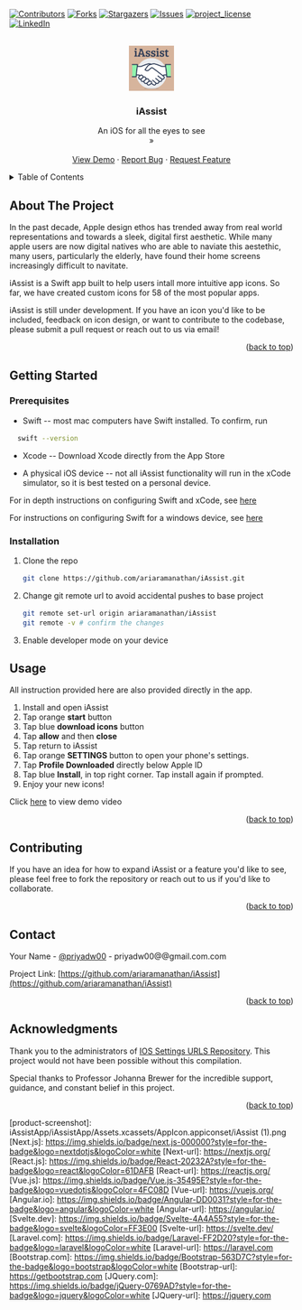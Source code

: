 <!-- Improved compatibility of back to top link: See: https://github.com/othneildrew/Best-README-Template/pull/73 -->
<a id="readme-top"></a>
<!--
*** Thanks for checking out the Best-README-Template. If you have a suggestion
*** that would make this better, please fork the repo and create a pull request
*** or simply open an issue with the tag "enhancement".
*** Don't forget to give the project a star!
*** Thanks again! Now go create something AMAZING! :D
-->



<!-- PROJECT SHIELDS -->
<!--
*** I'm using markdown "reference style" links for readability.
*** Reference links are enclosed in brackets [ ] instead of parentheses ( ).
*** See the bottom of this document for the declaration of the reference variables
*** for contributors-url, forks-url, etc. This is an optional, concise syntax you may use.
*** https://www.markdownguide.org/basic-syntax/#reference-style-links
-->
[![Contributors][contributors-shield]][contributors-url]
[![Forks][forks-shield]][forks-url]
[![Stargazers][stars-shield]][stars-url]
[![Issues][issues-shield]][issues-url]
[![project_license][license-shield]][license-url]
[![LinkedIn][linkedin-shield]][linkedin-url]



<!-- PROJECT LOGO -->
<br />
<div align="center">
  <a href="https://github.com/ariaramanathan/iAssist">
    <img src="iAssistApp/iAssistApp/Assets.xcassets/AppIcon.appiconset/iAssist (1).png" alt="Logo" width="80" height="80">
  </a>

<h3 align="center">iAssist</h3>

  <p align="center">
    An iOS for all the eyes to see 
    <br />
    »</strong></a>
    <br />
    <br />
    <a href="https://youtube.com/shorts/nSaJY9qA2BA">View Demo</a>
    &middot;
    <a href="https://github.com/ariaramanathan/iAssist/issues/new?labels=bug&template=bug-report---.md">Report Bug</a>
    &middot;
    <a href="https://github.com/ariaramanathan/iAssist/issues/new?labels=enhancement&template=feature-request---.md">Request Feature</a>
  </p>
</div>



<!-- TABLE OF CONTENTS -->
<details>
  <summary>Table of Contents</summary>
  <ol>
    <li>
      <a href="#about-the-project">About The Project</a>
      <ul>
        <li><a href="#built-with">Built With</a></li>
      </ul>
    </li>
    <li>
      <a href="#getting-started">Getting Started</a>
      <ul>
        <li><a href="#prerequisites">Prerequisites</a></li>
        <li><a href="#installation">Installation</a></li>
      </ul>
    </li>
    <li><a href="#usage">Usage</a></li>
    <li><a href="#roadmap">Roadmap</a></li>
    <li><a href="#contributing">Contributing</a></li>
    <li><a href="#license">License</a></li>
    <li><a href="#contact">Contact</a></li>
    <li><a href="#acknowledgments">Acknowledgments</a></li>
  </ol>
</details>



<!-- ABOUT THE PROJECT -->
## About The Project

<!-- 
Here's a blank template to get started. To avoid retyping too much info, do a search and replace with your text editor for the following: `aramanathan`, `iAssist`, `priyadw00`, `priya-dalal-whelan`, `@gmail.com`, `priyadw00`, `iAssist`, `project_description`, `project_license`
--> 

In the past decade, Apple design ethos has trended away from real world representations and towards a sleek, digital first aesthetic.  While many apple users are now digital natives who are able to naviate this aestethic, many users, particularly the elderly, have found their home screens increasingly difficult to navitate. 

iAssist is  a Swift app built to help users intall more intuitive app icons. So far, we have created custom icons for 58 of the most popular apps. 

iAssist is still under development. If you have an icon you'd like to be included, feedback on icon design, or want to contribute to the codebase, please submit a pull request or reach out to us via email! 

<p align="right">(<a href="#readme-top">back to top</a>)</p>


<!-- GETTING STARTED -->
## Getting Started

### Prerequisites

* Swift -- most mac computers have Swift installed. To confirm, run 
 ```sh
   swift --version 
   ```

* Xcode -- Download Xcode directly from the App Store

* A physical iOS device -- not all iAssist functionality will run in the xCode simulator, so it is best tested on a personal device. 

For in depth instructions on configuring Swift and xCode, see [here](https://developer.apple.com/documentation/safari-developer-tools/installing-xcode-and-simulators)

For instructions on configuring Swift for a windows device, see [here](https://www.swift.org/blog/swift-on-windows/)


### Installation

1. Clone the repo
   ```sh
   git clone https://github.com/ariaramanathan/iAssist.git
   ```
2. Change git remote url to avoid accidental pushes to base project
   ```sh
   git remote set-url origin ariaramanathan/iAssist
   git remote -v # confirm the changes
   ```
3. Enable developer mode on your device 

<!-- help what else do you need to do -- certifications??>

<p align="right">(<a href="#readme-top">back to top</a>)</p>


<!-- USAGE EXAMPLES -->
## Usage

All instruction provided here are also provided directly in the app. 

1. Install and open iAssist 
2. Tap orange **start** button 
3. Tap blue **download icons** button 
4. Tap **allow** and then **close** 
5. Tap return to iAssist 
6. Tap orange **SETTINGS** button to open your phone's settings.                
7. Tap **Profile Downloaded** directly below Apple ID
8. Tap blue **Install**, in top right corner. Tap install again if prompted. 
9. Enjoy your new icons!       

Click [here](https://youtube.com/shorts/nSaJY9qA2BA?feature=share) to view demo video 


<p align="right">(<a href="#readme-top">back to top</a>)</p>


<!-- CONTRIBUTING -->
## Contributing

If you have an idea for how to expand iAssist or a feature you'd like to see, please feel free to fork the repository or reach out to us if you'd like to collaborate. 

<p align="right">(<a href="#readme-top">back to top</a>)</p>

<!-- CONTACT -->
## Contact

Your Name - [@priyadw00](https://twitter.com/priyadw00) - priyadw00@@gmail.com.com

Project Link: [https://github.com/ariaramanathan/iAssist](https://github.com/ariaramanathan/iAssist)

<p align="right">(<a href="#readme-top">back to top</a>)</p>



<!-- ACKNOWLEDGMENTS -->
## Acknowledgments


Thank you to the administrators of [IOS Settings URLS Repository](https://github.com/FifiTheBulldog/ios-settings-urls). This project would not have been possible without this compilation. 

Special thanks to Professor Johanna Brewer for the incredible support, guidance, and constant belief in this project. 


<p align="right">(<a href="#readme-top">back to top</a>)</p>



<!-- MARKDOWN LINKS & IMAGES -->
<!-- https://www.markdownguide.org/basic-syntax/#reference-style-links --> 

[contributors-shield]: https://img.shields.io/github/contributors/ariaramanathan/iAssist.svg?style=for-the-badge
[contributors-url]: https://github.com/ariaramanathan/iAssist/graphs/contributors
[forks-shield]: https://img.shields.io/github/forks/ariaramanathan/iAssist.svg?style=for-the-badge
[forks-url]: https://github.com/ariaramanathan/iAssist/network/members
[stars-shield]: https://img.shields.io/github/stars/ariaramanathan/iAssist.svg?style=for-the-badge
[stars-url]: https://github.com/ariaramanathan/iAssist/stargazers
[issues-shield]: https://img.shields.io/github/issues/ariaramanathan/iAssist.svg?style=for-the-badge
[issues-url]: https://github.com/ariaramanathan/iAssist/issues
[license-shield]: https://img.shields.io/github/license/ariaramanathan/iAssist.svg?style=for-the-badge
[license-url]: https://github.com/ariaramanathan/iAssist/blob/master/LICENSE.txt
[linkedin-shield]: https://img.shields.io/badge/-LinkedIn-black.svg?style=for-the-badge&logo=linkedin&colorB=555
[linkedin-url]: https://linkedin.com/in/priya-dalal-whelan
[product-screenshot]: iAssistApp/iAssistApp/Assets.xcassets/AppIcon.appiconset/iAssist (1).png
[Next.js]: https://img.shields.io/badge/next.js-000000?style=for-the-badge&logo=nextdotjs&logoColor=white
[Next-url]: https://nextjs.org/
[React.js]: https://img.shields.io/badge/React-20232A?style=for-the-badge&logo=react&logoColor=61DAFB
[React-url]: https://reactjs.org/
[Vue.js]: https://img.shields.io/badge/Vue.js-35495E?style=for-the-badge&logo=vuedotjs&logoColor=4FC08D
[Vue-url]: https://vuejs.org/
[Angular.io]: https://img.shields.io/badge/Angular-DD0031?style=for-the-badge&logo=angular&logoColor=white
[Angular-url]: https://angular.io/
[Svelte.dev]: https://img.shields.io/badge/Svelte-4A4A55?style=for-the-badge&logo=svelte&logoColor=FF3E00
[Svelte-url]: https://svelte.dev/
[Laravel.com]: https://img.shields.io/badge/Laravel-FF2D20?style=for-the-badge&logo=laravel&logoColor=white
[Laravel-url]: https://laravel.com
[Bootstrap.com]: https://img.shields.io/badge/Bootstrap-563D7C?style=for-the-badge&logo=bootstrap&logoColor=white
[Bootstrap-url]: https://getbootstrap.com
[JQuery.com]: https://img.shields.io/badge/jQuery-0769AD?style=for-the-badge&logo=jquery&logoColor=white
[JQuery-url]: https://jquery.com 